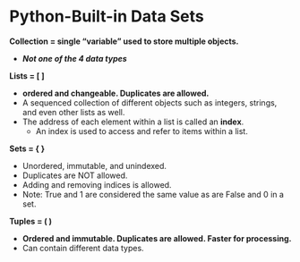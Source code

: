 # Python-Built-in Data Sets

**Collection = single “variable” used to store multiple objects.**
- ***Not one of the 4 data types***

**Lists = [ ]** 
- **ordered and changeable. Duplicates are allowed.**
- A sequenced collection of different objects such as integers, strings, and even other lists as well.
- The address of each element within a list is called an **index**.
    - An index is used to access and refer to items within a list.

**Sets = { }** 
- Unordered, immutable, and unindexed.
- Duplicates are NOT allowed.
- Adding and removing indices is allowed.
- Note: True and 1 are considered the same value as are False and 0 in a set.

**Tuples = ( )** 
- **Ordered and immutable. Duplicates are allowed. Faster for processing.**
- Can contain different data types.
